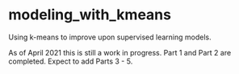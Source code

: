 # modeling_with_kmeans

Using k-means to improve upon supervised learning models.

As of April 2021 this is still a work in progress.  Part 1 and Part 2 are completed.  Expect to add Parts 3 - 5.
